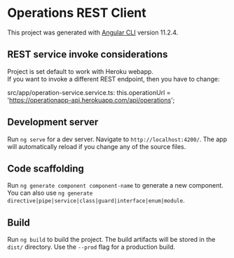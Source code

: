 # Operations REST Client

This project was generated with [Angular CLI](https://github.com/angular/angular-cli) version 11.2.4.

## REST service invoke considerations

Project is set default to work with Heroku webapp.  
If you want to invoke a different REST endpoint, then you have to change:

src/app/operation-service.service.ts:
this.operationUrl = 'https://operationapp-api.herokuapp.com/api/operations';

## Development server

Run `ng serve` for a dev server. Navigate to `http://localhost:4200/`. The app will automatically reload if you change any of the source files.

## Code scaffolding

Run `ng generate component component-name` to generate a new component. You can also use `ng generate directive|pipe|service|class|guard|interface|enum|module`.

## Build

Run `ng build` to build the project. The build artifacts will be stored in the `dist/` directory. Use the `--prod` flag for a production build.


